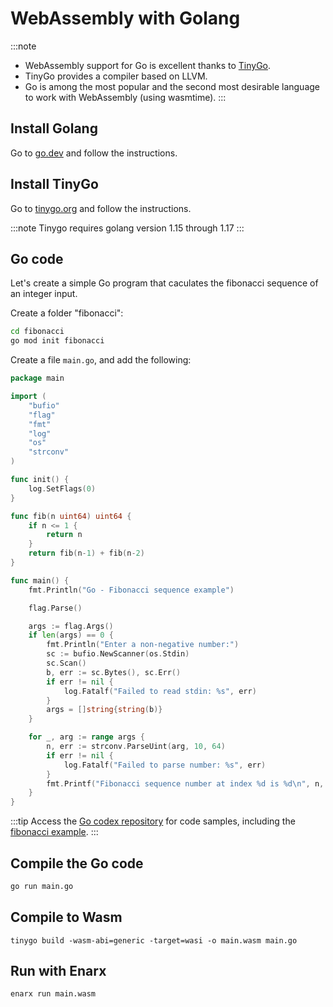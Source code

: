 # WebAssembly with Golang

:::note
* WebAssembly support for Go is excellent thanks to [TinyGo](https://tinygo.org/).
* TinyGo provides a compiler based on LLVM.
* Go is among the most popular and the second most desirable language to work with WebAssembly (using wasmtime).
:::

## Install Golang

Go to [go.dev](https://go.dev/) and follow the instructions.

## Install TinyGo

Go to [tinygo.org](https://tinygo.org/getting-started/install/) and follow the instructions.

:::note
Tinygo requires golang version 1.15 through 1.17
:::

## Go code

Let's create a simple Go program that caculates the fibonacci sequence of an integer input.

Create a folder "fibonacci":

```bash
cd fibonacci
go mod init fibonacci
```

Create a file `main.go`, and add the following:

```go
package main

import (
	"bufio"
	"flag"
	"fmt"
	"log"
	"os"
	"strconv"
)

func init() {
	log.SetFlags(0)
}

func fib(n uint64) uint64 {
	if n <= 1 {
		return n
	}
	return fib(n-1) + fib(n-2)
}

func main() {
	fmt.Println("Go - Fibonacci sequence example")

	flag.Parse()

	args := flag.Args()
	if len(args) == 0 {
		fmt.Println("Enter a non-negative number:")
		sc := bufio.NewScanner(os.Stdin)
		sc.Scan()
		b, err := sc.Bytes(), sc.Err()
		if err != nil {
			log.Fatalf("Failed to read stdin: %s", err)
		}
		args = []string{string(b)}
	}

	for _, arg := range args {
		n, err := strconv.ParseUint(arg, 10, 64)
		if err != nil {
			log.Fatalf("Failed to parse number: %s", err)
		}
		fmt.Printf("Fibonacci sequence number at index %d is %d\n", n, fib(n))
	}
}

```
:::tip
Access the [Go codex repository](https://github.com/enarx/codex/tree/main/examples/go) for code samples, including the [fibonacci example](https://github.com/enarx/codex/tree/main/demos/fibonacci/go).
:::

## Compile the Go code

```bash
go run main.go
```

## Compile to Wasm

```
tinygo build -wasm-abi=generic -target=wasi -o main.wasm main.go
```

## Run with Enarx

```bash
enarx run main.wasm
```
